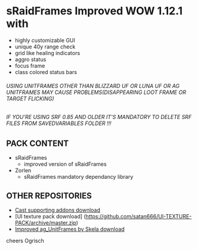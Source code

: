 # sRaidFrames Improved WOW 1.12.1 with

- highly customizable GUI 
- unique 40y range check
- grid like healing indicators
- aggro status
- focus frame
- class colored status bars


######  USING UNITFRAMES OTHER THAN BLIZZARD UF OR LUNA UF OR AG UNITFRAMES MAY CAUSE PROBLEMS(DISAPPEARING LOOT FRAME OR TARGET FLICKING)
###### IF YOU'RE USING SRF 0.85 AND OLDER IT'S MANDATORY TO DELETE SRF FILES FROM SAVEDVARIABLES FOLDER !!!


## PACK CONTENT
- sRaidFrames
  - improved version of sRaidFrames
- Zorlen 
  - sRaidFrames mandatory dependancy library

## OTHER REPOSITORIES
- [Cast supporting addons download](https://github.com/satan666/LazySpell)
- [UI texture pack download] (https://github.com/satan666/UI-TEXTURE-PACK/archive/master.zip)
- [Improved ag_UnitFrames by Skela download](https://github.com/satan666/ag_UnitFrames_Improved)

cheers Ogrisch



